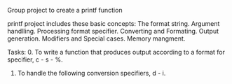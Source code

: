 Group project to create a printf function

printf project includes these basic concepts:
The format string.
Argument handlling.
Processing format specifier.
Converting and Formating.
Output generation.
Modifiers and Special cases.
Memory mangment.

Tasks:
0. To write a function that produces output according to a format for specifier, c - s - %.
1. To handle the following conversion specifiers, d - i.
